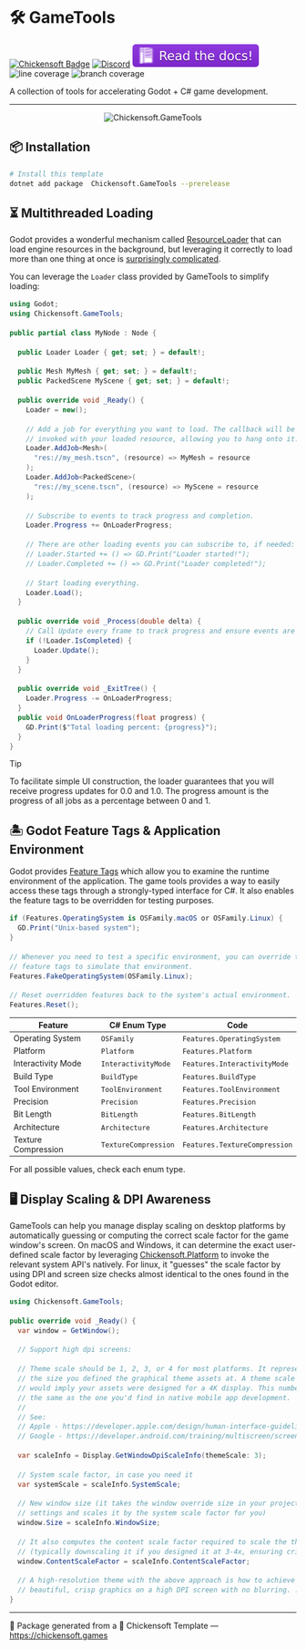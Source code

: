 # 🛠️ GameTools

[![Chickensoft Badge][chickensoft-badge]][chickensoft-website] [![Discord][discord-badge]][discord] [![Read the docs][read-the-docs-badge]][docs] ![line coverage][line-coverage] ![branch coverage][branch-coverage]

A collection of tools for accelerating Godot + C# game development.

---

<p align="center">
<img alt="Chickensoft.GameTools" src="Chickensoft.GameTools/icon.png" width="200">
</p>

## 📦 Installation

```sh
# Install this template
dotnet add package  Chickensoft.GameTools --prerelease
```

## ⏳ Multithreaded Loading

Godot provides a wonderful mechanism called [ResourceLoader] that can load engine resources in the background, but leveraging it correctly to load more than one thing at once is [surprisingly complicated](./Chickensoft.GameTools/src/Loader.cs).

You can leverage the `Loader` class provided by GameTools to simplify loading:

```csharp
using Godot;
using Chickensoft.GameTools;

public partial class MyNode : Node {

  public Loader Loader { get; set; } = default!;

  public Mesh MyMesh { get; set; } = default!;
  public PackedScene MyScene { get; set; } = default!;

  public override void _Ready() {
    Loader = new();

    // Add a job for everything you want to load. The callback will be
    // invoked with your loaded resource, allowing you to hang onto it.
    Loader.AddJob<Mesh>(
      "res://my_mesh.tscn", (resource) => MyMesh = resource
    );
    Loader.AddJob<PackedScene>(
      "res://my_scene.tscn", (resource) => MyScene = resource
    );

    // Subscribe to events to track progress and completion.
    Loader.Progress += OnLoaderProgress;

    // There are other loading events you can subscribe to, if needed:
    // Loader.Started += () => GD.Print("Loader started!");
    // Loader.Completed += () => GD.Print("Loader completed!");

    // Start loading everything.
    Loader.Load();
  }

  public override void _Process(double delta) {
    // Call Update every frame to track progress and ensure events are invoked.
    if (!Loader.IsCompleted) {
      Loader.Update();
    }
  }

  public override void _ExitTree() {
    Loader.Progress -= OnLoaderProgress;
  }
  public void OnLoaderProgress(float progress) {
    GD.Print($"Total loading percent: {progress}");
  }
}
```

> [!TIP]
> To facilitate simple UI construction, the loader guarantees that you will receive progress updates for 0.0 and 1.0. The progress amount is the progress of all jobs as a percentage between 0 and 1.

## 🏝️ Godot Feature Tags & Application Environment

Godot provides [Feature Tags] which allow you to examine the runtime environment of the application. The game tools provides a way to easily access these tags through a strongly-typed interface for C#. It also enables the feature tags to be overridden for testing purposes.

```csharp
if (Features.OperatingSystem is OSFamily.macOS or OSFamily.Linux) {
  GD.Print("Unix-based system");
}

// Whenever you need to test a specific environment, you can override the
// feature tags to simulate that environment.
Features.FakeOperatingSystem(OSFamily.Linux);

// Reset overridden features back to the system's actual environment.
Features.Reset();
```

| Feature             | C# Enum Type         | Code                          |
|---------------------|----------------------|-------------------------------|
| Operating System    | `OSFamily`           | `Features.OperatingSystem`    |
| Platform            | `Platform`           | `Features.Platform`           |
| Interactivity Mode  | `InteractivityMode`  | `Features.InteractivityMode`  |
| Build Type          | `BuildType`          | `Features.BuildType`          |
| Tool Environment    | `ToolEnvironment`    | `Features.ToolEnvironment`    |
| Precision           | `Precision`          | `Features.Precision`          |
| Bit Length          | `BitLength`          | `Features.BitLength`          |
| Architecture        | `Architecture`       | `Features.Architecture`       |
| Texture Compression | `TextureCompression` | `Features.TextureCompression` |

For all possible values, check each enum type.

## 🖥️ Display Scaling & DPI Awareness

GameTools can help you manage display scaling on desktop platforms by automatically guessing or computing the correct scale factor for the game window's screen. On macOS and Windows, it can determine the exact user-defined scale factor by leveraging [Chickensoft.Platform] to invoke the relevant system API's natively. For linux, it "guesses" the scale factor by using DPI and screen size checks almost identical to the ones found in the Godot editor.

```csharp
using Chickensoft.GameTools;

public override void _Ready() {
  var window = GetWindow();

  // Support high dpi screens:

  // Theme scale should be 1, 2, 3, or 4 for most platforms. It represents
  // the size you defined the graphical theme assets at. A theme scale of 4
  // would imply your assets were designed for a 4K display. This number is
  // the same as the one you'd find in native mobile app development.
  //
  // See:
  // Apple - https://developer.apple.com/design/human-interface-guidelines/images
  // Google - https://developer.android.com/training/multiscreen/screendensities

  var scaleInfo = Display.GetWindowDpiScaleInfo(themeScale: 3);

  // System scale factor, in case you need it
  var systemScale = scaleInfo.SystemScale;

  // New window size (it takes the window override size in your project 
  // settings and scales it by the system scale factor for you)
  window.Size = scaleInfo.WindowSize;

  // It also computes the content scale factor required to scale the theme
  // (typically downscaling it if you designed it at 3-4x, ensuring crispness):
  window.ContentScaleFactor = scaleInfo.ContentScaleFactor;

  // A high-resolution theme with the above approach is how to achieve
  // beautiful, crisp graphics on a high DPI screen with no blurring. :)
}
```

---

🐣 Package generated from a 🐤 Chickensoft Template — <https://chickensoft.games>

[chickensoft-badge]: https://raw.githubusercontent.com/chickensoft-games/chickensoft_site/main/static/img/badges/chickensoft_badge.svg
[chickensoft-website]: https://chickensoft.games
[discord-badge]: https://raw.githubusercontent.com/chickensoft-games/chickensoft_site/main/static/img/badges/discord_badge.svg
[discord]: https://discord.gg/gSjaPgMmYW
[read-the-docs-badge]: https://raw.githubusercontent.com/chickensoft-games/chickensoft_site/main/static/img/badges/read_the_docs_badge.svg
[docs]: https://chickensoft.games/docsickensoft%20Discord-%237289DA.svg?style=flat&logo=discord&logoColor=white
[line-coverage]: Chickensoft.GameTools.Tests/badges/line_coverage.svg
[branch-coverage]: Chickensoft.GameTools.Tests/badges/branch_coverage.svg

[ResourceLoader]: https://docs.godotengine.org/en/stable/classes/class_resourceloader.html
[Chickensoft.Platform]: https://github.com/chickensoft-games/Platform
[Feature Tags]: https://docs.godotengine.org/en/stable/tutorials/export/feature_tags.html
